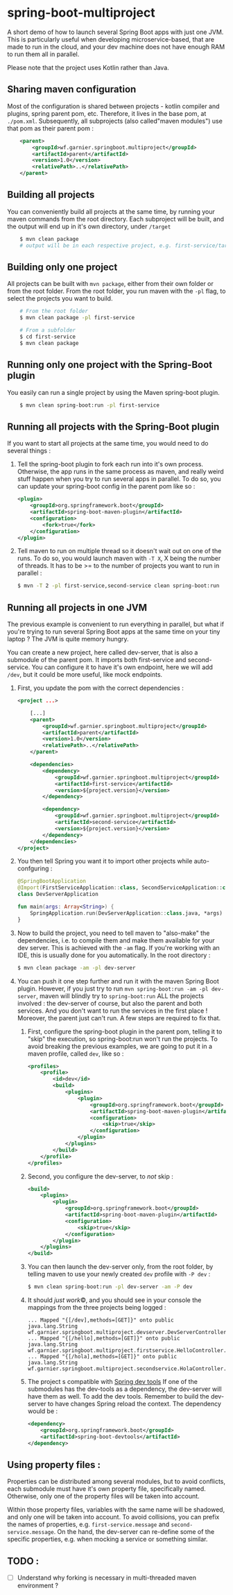 # spring-boot-multiproject
A short demo of how to launch several Spring Boot apps with just one JVM. This is
particularly useful when developing microservice-based, that are made to run in the
cloud, and your dev machine does not have enough RAM to run them all in parallel.

Please note that the project uses Kotlin rather than Java.

## Sharing maven configuration
Most of the configuration is shared between projects - kotlin compiler and plugins,
spring parent pom, etc. Therefore, it lives in the base pom, at `./pom.xml`.
Subsequently, all subprojects (also called"maven modules") use that pom as their
parent pom :

```xml
    <parent>
        <groupId>wf.garnier.springboot.multiproject</groupId>
        <artifactId>parent</artifactId>
        <version>1.0</version>
        <relativePath>..</relativePath>
    </parent>
```

## Building all projects
You can conveniently build all projects at the same time, by running your maven
commands from the root directory. Each subproject will be built, and the output will
end up in it's own directory, under `/target`

```bash
    $ mvn clean package
    # output will be in each respective project, e.g. first-service/target/first-service-1.0.jar
```


## Building only one project
All projects can be built with `mvn package`, either from their own folder or from
the root folder. From the root folder, you run maven with the `-pl` flag, to select
the projects you want to build.

```bash
    # From the root folder
    $ mvn clean package -pl first-service

    # From a subfolder
    $ cd first-service
    $ mvn clean package
```

## Running only one project with the Spring-Boot plugin
You easily can run a single project by using the Maven spring-boot plugin.
```bash
    $ mvn clean spring-boot:run -pl first-service
```

## Running all projects with the Spring-Boot plugin
If you want to start all projects at the same time, you would need to do several
things :
1. Tell the spring-boot plugin to fork each run into it's own process. Otherwise,
the app runs in the same process as maven, and really weird stuff happen when
you try to run several apps in parallel. To do so, you can update your spring-boot
config in the parent pom like so :

    ```xml
    <plugin>
        <groupId>org.springframework.boot</groupId>
        <artifactId>spring-boot-maven-plugin</artifactId>
        <configuration>
            <fork>true</fork>
        </configuration>
    </plugin>
    ```

2. Tell maven to run on multiple thread so it doesn't wait out on one of the runs.
To do so, you would launch maven with `-T X`, X being the number of threads. It has
to be >= to the number of projects you want to run in parallel :

    ```bash
    $ mvn -T 2 -pl first-service,second-service clean spring-boot:run
    ```

## Running all projects in one JVM
The previous example is convenient to run everything in parallel, but what if you're
trying to run several Spring Boot apps at the same time on your tiny laptop ? The
JVM is quite memory hungry.

You can create a new project, here called dev-server, that is also a submodule of the
parent pom. It imports both first-service and second-service. You can configure it to
have it's own endpoint, here we will add `/dev`, but it could be more useful, like
mock endpoints.

1. First, you update the pom with the correct dependencies :

    ```xml
    <project ...>

        [...]
        <parent>
            <groupId>wf.garnier.springboot.multiproject</groupId>
            <artifactId>parent</artifactId>
            <version>1.0</version>
            <relativePath>..</relativePath>
        </parent>

        <dependencies>
            <dependency>
                <groupId>wf.garnier.springboot.multiproject</groupId>
                <artifactId>first-service</artifactId>
                <version>${project.version}</version>
            </dependency>

            <dependency>
                <groupId>wf.garnier.springboot.multiproject</groupId>
                <artifactId>second-service</artifactId>
                <version>${project.version}</version>
            </dependency>
        </dependencies>
    </project>
    ```

2. You then tell Spring you want it to import other projects while auto-confguring :

    ```kotlin
    @SpringBootApplication
    @Import(FirstServiceApplication::class, SecondServiceApplication::class)
    class DevServerApplication
 
    fun main(args: Array<String>) {
        SpringApplication.run(DevServerApplication::class.java, *args)
    }
    ```

3. Now to build the project, you need to tell maven to "also-make" the dependencies,
i.e. to compile them and make them available for your dev server. This is achieved
with the `-am` flag. If you're working with an IDE, this is usually done for you
automatically. In the root directory :

    ```bash
    $ mvn clean package -am -pl dev-server
    ```

4. You can push it one step further and run it with the maven Spring Boot plugin.
However, if you just try to run `mvn spring-boot:run -am -pl dev-server`, maven
will blindly try to `spring-boot:run` ALL the projects involved : the dev-server
of course, but also the parent and both services. And you don't want to run the
services in the first place ! Moreover, the parent just can't run. A few steps
are required to fix that.
    1. First, configure the spring-boot plugin in the parent pom, telling it to
    "skip" the execution, so spring-boot:run won't run the projects. To avoid
    breaking the previous examples, we are going to put it in a maven profile,
    called `dev`, like so :
 
        ```xml
        <profiles>
            <profile>
                <id>dev</id>
                <build>
                    <plugins>
                        <plugin>
                            <groupId>org.springframework.boot</groupId>
                            <artifactId>spring-boot-maven-plugin</artifactId>
                            <configuration>
                                <skip>true</skip>
                            </configuration>
                        </plugin>
                    </plugins>
                </build>
            </profile>
        </profiles>
        ```

    2. Second, you configure the dev-server, to *not* skip :

        ```xml
        <build>
            <plugins>
                <plugin>
                    <groupId>org.springframework.boot</groupId>
                    <artifactId>spring-boot-maven-plugin</artifactId>
                    <configuration>
                        <skip>true</skip>
                    </configuration>
                </plugin>
            </plugins>
        </build>
        ```

    3. You can then launch the dev-server only, from the root folder, by telling
    maven to use your newly created `dev` profile with `-P dev` :

        ```bash
        $ mvn clean spring-boot:run -pl dev-server -am -P dev
        ```

    4. It should *just work*©, and you should see in your console the mappings from
    the three projects being logged :

        ```
        ... Mapped "{[/dev],methods=[GET]}" onto public java.lang.String wf.garnier.springboot.multiproject.devserver.DevServerController.hi()
        ... Mapped "{[/hello],methods=[GET]}" onto public java.lang.String wf.garnier.springboot.multiproject.firstservice.HelloController.greet()
        ... Mapped "{[/hola],methods=[GET]}" onto public java.lang.String wf.garnier.springboot.multiproject.secondservice.HolaController.greet()

        ```

    5. The project s compatible with [Spring dev tools](https://docs.spring.io/spring-boot/docs/current/reference/html/using-boot-devtools.html) 
    If one of the submodules has the dev-tools as a dependency, the dev-server will
    have them as well. To add the dev tools. Remember to build the dev-server to
    have changes Spring reload the context. The dependency would be :

        ```xml
        <dependency>
            <groupId>org.springframework.boot</groupId>
            <artifactId>spring-boot-devtools</artifactId>
        </dependency>
        ```

## Using property files :
Properties can be distributed among several modules, but to avoid conflicts, each
submodule must have it's own property file, specifically named. Otherwise, only one
of the property files will be taken into account.

Within those property files, variables with the same name will be shadowed, and
only one will be taken into account. To avoid collisions, you can prefix the names
of properties, e.g. `first-service.message` and `second-service.message`. On the
hand, the dev-server can re-define some of the specific properties, e.g. when mocking
a service or something similar.


## TODO :
- [ ] Understand why forking is necessary in multi-threaded maven environment ?
